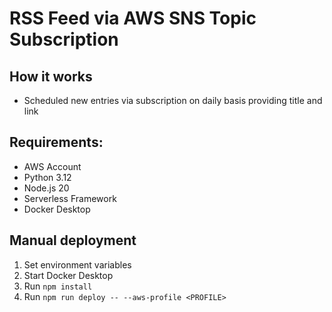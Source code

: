 # RSS Feed via AWS SNS Topic Subscription

## How it works

- Scheduled new entries via subscription on daily basis providing title and link

## Requirements:

- AWS Account
- Python 3.12
- Node.js 20
- Serverless Framework
- Docker Desktop

## Manual deployment

1. Set environment variables
2. Start Docker Desktop
3. Run `npm install`
4. Run `npm run deploy -- --aws-profile <PROFILE>`
